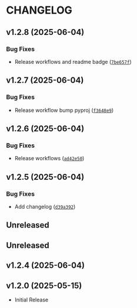 # CHANGELOG

<!-- version list -->

## v1.2.8 (2025-06-04)

### Bug Fixes

- Release workflows and readme badge
  ([`7be657f`](https://github.com/aryvini/railtemp/commit/7be657fa2a7f1ecae032ea9bf540405efd92b5a3))


## v1.2.7 (2025-06-04)

### Bug Fixes

- Release workflow bump pyproj
  ([`f3648e9`](https://github.com/aryvini/railtemp/commit/f3648e9b58227aaaae93b7ccd8b6bae3daea4c42))


## v1.2.6 (2025-06-04)

### Bug Fixes

- Release workflows
  ([`ad42e50`](https://github.com/aryvini/railtemp/commit/ad42e50e1b9cea5077e5fdaf3e73877dc0c6a8f2))


## v1.2.5 (2025-06-04)

### Bug Fixes

- Add changelog
  ([`d39a392`](https://github.com/aryvini/railtemp/commit/d39a3925dcdbab87b6bd33451969c45cf991b731))


## Unreleased


## Unreleased


## v1.2.4 (2025-06-04)


## v1.2.0 (2025-05-15)

- Initial Release

